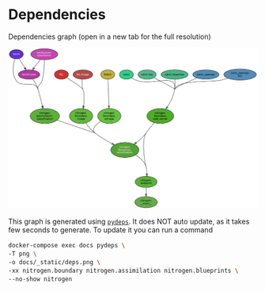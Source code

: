 # Dependencies

Dependencies graph (open in a new tab for the full resolution)

![_static](_static/deps.png)

This graph is generated using [`pydeps`](https://github.com/thebjorn/pydeps). It does NOT auto update, as it takes few seconds to generate. To update it you can run a command

```sh
docker-compose exec docs pydeps \
-T png \
-o docs/_static/deps.png \
-xx nitrogen.boundary nitrogen.assimilation nitrogen.blueprints \
--no-show nitrogen
```
